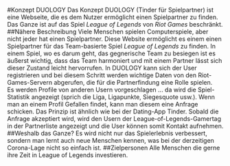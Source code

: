 #Konzept DUOLOGY
Das Konzept DUOLOGY (Tinder für Spielpartner) ist eine Webseite, die es dem Nutzer ermöglicht einen Spielpartner zu finden. Das Ganze ist auf das Spiel *League of Legends* von *Riot Games* beschränkt. 
##Nähere Beschreibung
Viele Menschen spielen Computerspiele, aber nicht jeder hat einen Spielpartner. Diese Website ermöglicht es einem einen Spielpartner für das Team-basierte Spiel *League of Legends* zu finden. In einem Spiel, wo es darum geht, das gegnerische Team zu besiegen ist es äußerst wichtig, dass das Team harmoniert und mit einem Partner lässt sich dieser Zustand leicht hervorrufen. In DUOLOGY kann sich der User registrieren und bei diesem Schritt werden wichtige Daten von den Riot-Games-Servern abgerufen, die für die Partnerfindung eine Rolle spielen.  
Es werden Profile von anderen Usern vorgeschlagen ... da wird die Spiel-Statistik angezeigt (sprich die Liga, Ligapunkte, Siegesquote usw.). Wenn man an einem Profil Gefallen findet, kann man diesem eine Anfrage schicken. Das Prinzip ist ähnlich wie bei der Dating-App Tinder. Sobald die Anfrage akzeptiert wird, wird den Usern der League-of-Legends-Gamertag in der Partnerliste angezeigt und die User können somit Kontakt aufnehmen.  
##Weshalb das Ganze? 
Es wird nicht nur das Spielerlebnis verbessert, sondern man lernt auch neue Menschen kennen, was bei der derzeitigen Corona-Lage nicht so einfach ist. 
##Zielpersonen
Alle Menschen die gerne ihre Zeit in League of Legends investieren.  
